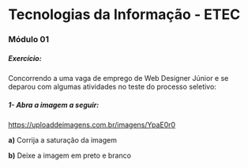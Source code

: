 # Tecnologias da Informação - ETEC

### Módulo 01

##### Exercício:

Concorrendo a uma vaga de emprego de Web Designer Júnior e se deparou com algumas atividades no teste do processo seletivo:

##### 1-  Abra a imagem a seguir:

https://uploaddeimagens.com.br/imagens/YpaE0r0

**a)** Corrija a saturação da imagem

**b)** Deixe a imagem em preto e branco


